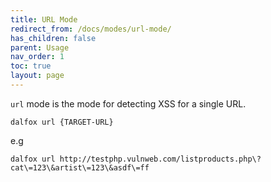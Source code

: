 ```yaml
---
title: URL Mode
redirect_from: /docs/modes/url-mode/
has_children: false
parent: Usage
nav_order: 1
toc: true
layout: page
---
```


`url` mode is the mode for detecting XSS for a single URL.

```shell
dalfox url {TARGET-URL}
```

e.g
```shell
dalfox url http://testphp.vulnweb.com/listproducts.php\?cat\=123\&artist\=123\&asdf\=ff
```
